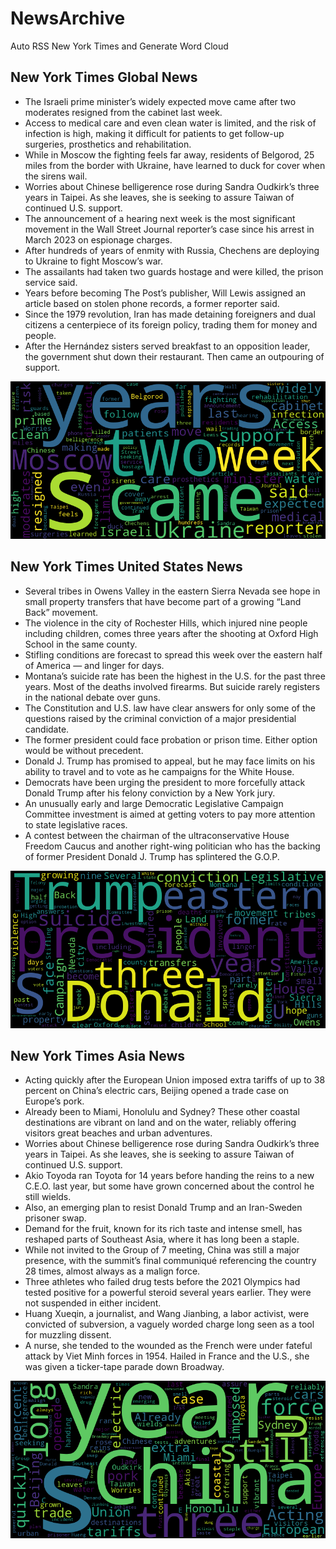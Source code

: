 # NewsArchive
Auto RSS New York Times and Generate Word Cloud

## New York Times Global News
* The Israeli prime minister’s widely expected move came after two moderates resigned from the cabinet last week.
* Access to medical care and even clean water is limited, and the risk of infection is high, making it difficult for patients to get follow-up surgeries, prosthetics and rehabilitation.
* While in Moscow the fighting feels far away, residents of Belgorod, 25 miles from the border with Ukraine, have learned to duck for cover when the sirens wail.
* Worries about Chinese belligerence rose during Sandra Oudkirk’s three years in Taipei. As she leaves, she is seeking to assure Taiwan of continued U.S. support.
* The announcement of a hearing next week is the most significant movement in the Wall Street Journal reporter’s case since his arrest in March 2023 on espionage charges.
* After hundreds of years of enmity with Russia, Chechens are deploying to Ukraine to fight Moscow’s war.
* The assailants had taken two guards hostage and were killed, the prison service said.
* Years before becoming The Post’s publisher, Will Lewis assigned an article based on stolen phone records, a former reporter said.
* Since the 1979 revolution, Iran has made detaining foreigners and dual citizens a centerpiece of its foreign policy, trading them for money and people.
* After the Hernández sisters served breakfast to an opposition leader, the government shut down their restaurant. Then came an outpouring of support.

![Global](./global.png)
## New York Times United States News
* Several tribes in Owens Valley in the eastern Sierra Nevada see hope in small property transfers that have become part of a growing “Land Back” movement.
* The violence in the city of Rochester Hills, which injured nine people including children, comes three years after the shooting at Oxford High School in the same county.
* Stifling conditions are forecast to spread this week over the eastern half of America — and linger for days.
* Montana’s suicide rate has been the highest in the U.S. for the past three years. Most of the deaths involved firearms. But suicide rarely registers in the national debate over guns.
* The Constitution and U.S. law have clear answers for only some of the questions raised by the criminal conviction of a major presidential candidate.
* The former president could face probation or prison time. Either option would be without precedent.
* Donald J. Trump has promised to appeal, but he may face limits on his ability to travel and to vote as he campaigns for the White House.
* Democrats have been urging the president to more forcefully attack Donald Trump after his felony conviction by a New York jury.
* An unusually early and large Democratic Legislative Campaign Committee investment is aimed at getting voters to pay more attention to state legislative races.
* A contest between the chairman of the ultraconservative House Freedom Caucus and another right-wing politician who has the backing of former President Donald J. Trump has splintered the G.O.P.

![US](./usnews.png)
## New York Times Asia News
* Acting quickly after the European Union imposed extra tariffs of up to 38 percent on China’s electric cars, Beijing opened a trade case on Europe’s pork.
* Already been to Miami, Honolulu and Sydney? These other coastal destinations are vibrant on land and on the water, reliably offering visitors great beaches and urban adventures.
* Worries about Chinese belligerence rose during Sandra Oudkirk’s three years in Taipei. As she leaves, she is seeking to assure Taiwan of continued U.S. support.
* Akio Toyoda ran Toyota for 14 years before handing the reins to a new C.E.O. last year, but some have grown concerned about the control he still wields.
* Also, an emerging plan to resist Donald Trump and an Iran-Sweden prisoner swap.
* Demand for the fruit, known for its rich taste and intense smell, has reshaped parts of Southeast Asia, where it has long been a staple.
* While not invited to the Group of 7 meeting, China was still a major presence, with the summit’s final communiqué referencing the country 28 times, almost always as a malign force.
* Three athletes who failed drug tests before the 2021 Olympics had tested positive for a powerful steroid several years earlier. They were not suspended in either incident.
* Huang Xueqin, a journalist, and Wang Jianbing, a labor activist, were convicted of subversion, a vaguely worded charge long seen as a tool for muzzling dissent.
* A nurse, she tended to the wounded as the French were under fateful attack by Viet Minh forces in 1954. Hailed in France and the U.S., she was given a ticker-tape parade down Broadway.

![Asian](./asian.png)
